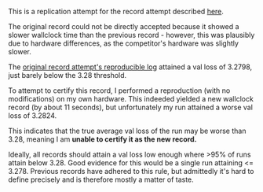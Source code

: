 This is a replication attempt for the record attempt described [here](https://x.com/leloykun/status/1854557419768254915).

The original record could not be directly accepted because it showed a slower wallclock time than the previous record -
however, this was plausibly due to hardware differences, as the competitor's hardware was slightly slower.

The [original record attempt's reproducible log](https://github.com/leloykun/modded-nanogpt/blob/224f10d190677d9dc3c9c45da280078196a6fe40/records/110724_EmbeddingBetasCooldown/6c9d875b-ad91-46c9-9ede-2c7f998b9b16.txt) attained a val loss of 3.2798, just barely below the 3.28 threshold.

To attempt to certify this record, I performed a reproduction (with no modifications) on my own hardware.
This indeeded yielded a new wallclock record (by about 11 seconds), but unfortunately my run attained a worse val loss of 3.2824.

This indicates that the true average val loss of the run may be worse than 3.28, meaning I am **unable to certify it as the new record.**

Ideally, all records should attain a val loss low enough where >95% of runs attain below 3.28. Good evidence for this would be a single run
attaining <= 3.278. Previous records have adhered to this rule, but admittedly it's hard to define precisely and is therefore mostly a matter of taste.


